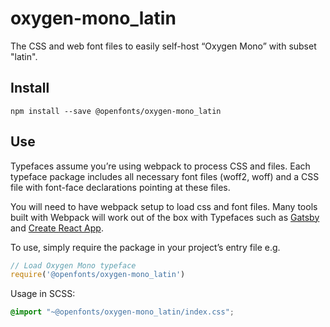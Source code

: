 
# oxygen-mono_latin

The CSS and web font files to easily self-host “Oxygen Mono” with subset "latin".

## Install

`npm install --save @openfonts/oxygen-mono_latin`

## Use

Typefaces assume you’re using webpack to process CSS and files. Each typeface
package includes all necessary font files (woff2, woff) and a CSS file with
font-face declarations pointing at these files.

You will need to have webpack setup to load css and font files. Many tools built
with Webpack will work out of the box with Typefaces such as [Gatsby](https://github.com/gatsbyjs/gatsby)
and [Create React App](https://github.com/facebookincubator/create-react-app).

To use, simply require the package in your project’s entry file e.g.

```javascript
// Load Oxygen Mono typeface
require('@openfonts/oxygen-mono_latin')
```

Usage in SCSS:
```scss
@import "~@openfonts/oxygen-mono_latin/index.css";
```
